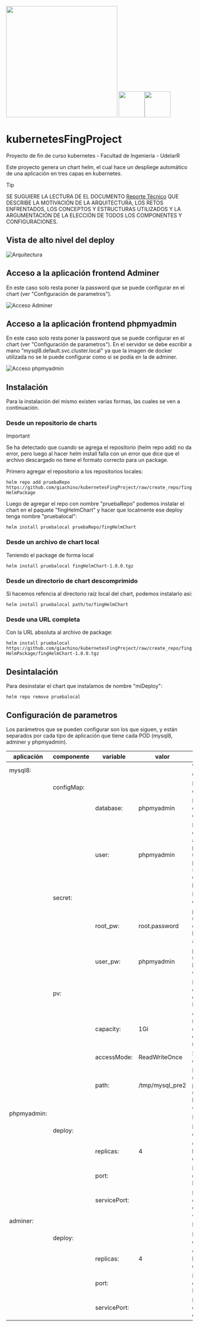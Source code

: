 <img src='https://www.fing.edu.uy/sites/default/files/2022-06/Logo_Fing%2BUdelar_horizontal_RGB.jpg' width='300'>
<img src='https://upload.wikimedia.org/wikipedia/commons/thumb/3/39/Kubernetes_logo_without_workmark.svg/247px-Kubernetes_logo_without_workmark.svg.png' width='70'><img src='https://helm.sh/img/helm.svg' width='70'>


# kubernetesFingProject

Proyecto de fin de curso kubernetes - Facultad de Ingeniería - UdelarR

Este proyecto genera un chart helm, el cual hace un despliege automático 
de una aplicación en tres capas en kubernetes.

> [!TIP]
> SE SUGUIERE LA LECTURA DE EL DOCUMENTO [Reporte Técnico](Reporte_Tecnico__Kubernetes.pdf) QUE DESCRIBE LA MOTIVACIÓN DE LA ARQUITECTURA, LOS RETOS ENFRENTADOS, LOS CONCEPTOS Y ESTRUCTURAS UTILIZADOS Y LA ARGUMENTACIÓN DE LA ELECCIÓN DE TODOS LOS COMPONENTES Y CONFIGURACIONES.

## Vista de alto nivel del deploy

![Arquitectura](images/DiagramaKubernetes.png)


## Acceso a la aplicación frontend Adminer

En este caso solo resta poner la password que se puede configurar en el chart (ver "Configuración de parametros").

![Acceso Adminer](images/adminer.png)


## Acceso a la aplicación frontend phpmyadmin

En este caso solo resta poner la password que se puede configurar en el chart (ver "Configuración de parametros"). En el servidor se debe escribir a mano "mysql8.default.svc.cluster.local" ya que la imagen de docker utilizada no se le puede configurar como si se podía en la de adminer.

![Acceso phpmyadmin](images/phpmyadmin.png)

## Instalación

Para la instalación del mismo existen varias formas, las cuales se ven a continuación.


### Desde un repositorio de charts

> [!IMPORTANT]
> Se ha detectado que cuando se agrega el repositorio (helm repo add) no da error, pero luego al hacer helm install falla con un error que dice que el archivo descargado no tiene el formato correcto para un package.


Primero agregar el repositorio a los repositorios locales:

`helm repo add pruebaRepo https://github.com/giachino/kubernetesFingProject/raw/create_repo/fingHelmPackage`

Luego de agregar el repo con nombre "pruebaRepo" podemos instalar el chart en el paquete "fingHelmChart"
y hacer que localmente ese deploy tenga nombre "pruebalocal":

`helm install pruebalocal pruebaRepo/fingHelmChart`

### Desde un archivo de chart local

Teniendo el package de forma local 

`helm install pruebalocal fingHelmChart-1.0.0.tgz`

### Desde un directorio de chart descomprimido

Si hacemos refencia al directorio raíz local del chart, podemos instalarlo así:

`helm install pruebalocal path/to/fingHelmChart`

### Desde una URL completa

Con la URL absoluta al archivo de package:

`helm install pruebalocal https://github.com/giachino/kubernetesFingProject/raw/create_repo/fingHelmPackage/fingHelmChart-1.0.0.tgz`


## Desintalación

Para desinstalar el chart que instalamos de nombre "miDeploy":

`helm repo remove pruebalocal`


## Configuración de parametros

Los parámetros que se pueden configurar son los que siguen, y están separados por cada tipo de aplicación
que tiene cada POD (mysql8, adminer y phpmyadmin).

|aplicación|componente|variable|valor|descripción|
|----------|----------|--------|-----|-----------|
|mysql8:||||Variables para la base de datos.|
|  |configMap:|||Parámetros específicos del ConfigMap|
|  |  |database:| phpmyadmin| Nombre de la base de datos a crear si no lo está previamente.|
|  |  |user:| phpmyadmin| Nombre de usuario a crear en la base anterior si no lo está previamente. A este usuario se le dan permisos máximos sobre la base especificada en el parámetro anterior.|
|  |secret:|||Parámetros específicos del Secret|
|  |  |root_pw:| root.password|password para el usuario root que se le configura al iniciar la base, si no lo está anteriormente.|
|  |  |user_pw:| phpmyadmin|password para el usuario que se creó en la sección anterior del ConfigMap.|
|  |pv:|||Parámetros específicos del PersistentVolume y del PersistentVolumeClaim.|
|  |  |capacity:| 1Gi|Capacidad del PV y también del PVC, ya que el deploy hace que el PVC solicite el mismo tamaño del PV.|
|  |  |accessMode:| ReadWriteOnce|Seleccionar el modo de escritura.|
|  |  |path:| /tmp/mysql_pre2|En este caso el deploy utiliza storage local, y por eso se selecciona un directorio local para hacer de persistencia.|
|phpmyadmin:||||Variables para los PODs de phpmyadmin|
|  |deploy:|||Parámetros específicos del Deploy|
|  |  |replicas:| 4|Cuantas réplicas levantamos en el deploy|
|  |  |port:||Puerto en que se expone la aplicación. Por defecto 8080.|
|  |  |servicePort:||Puerto en que se expone el servicio. Por defecto 8888.|
|adminer:||||Variables para los PODs de adminer|
|  |deploy:|||Parámetros específicos del Deploy|
|  |  |replicas:| 4|Cuantas réplicas levantamos en el deploy|
|  |  |port:||Puerto en que se expone el aplicación. Por defecto 80.|
|  |  |servicePort:||Puerto en que se expone el servicio. Por defecto 8888.|